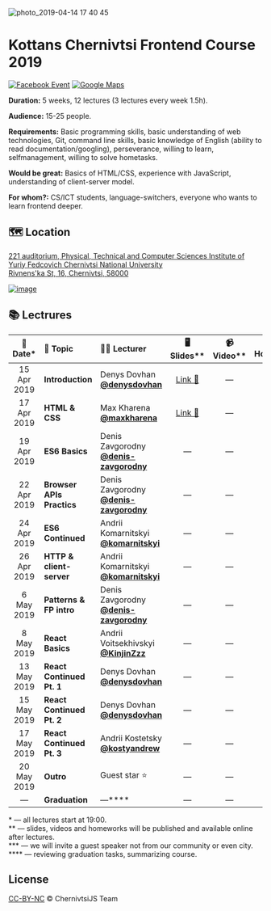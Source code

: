 ![photo_2019-04-14 17 40 45](https://user-images.githubusercontent.com/3459374/56095354-85b07800-5ee4-11e9-86b7-d5dba258038d.jpeg)

# Kottans Chernivtsi Frontend Course 2019

<!-- [![YouTube][youtube-img]][youtube-url] -->

[![Facebook Event][fb-img]][fb-url]
[![Google Maps][maps-img]][location-url]

**Duration:** 5 weeks, 12 lectures (3 lectures every week 1.5h).

**Audience:** 15-25 people.

**Requirements:** Basic programming skills, basic understanding of web technologies, Git, command line skills, basic knowledge of English (ability to read documentation/googling), perseverance, willing to learn, selfmanagement, willing to solve hometasks.

**Would be great:** Basics of HTML/CSS, experience with JavaScript, understanding of client-server model.

**For whom?:** CS/ICT students, language-switchers, everyone who wants to learn frontend deeper.

## 🗺 Location

[221 auditorium, Physical, Technical and Computer Sciences Institute of Yuriy Fedcovich Chernivtsi National University\
Rivnens'ka St, 16, Chernivtsi, 58000][location-url]

[![image][location-image]][location-url]

## 📚 Lectrures

|  📅 Date\*  | 📝 Topic                  | 👨‍🏫 Lecturer                                     |                               🖥 Slides\*\*                                | 📹 Video\*\* | 🏡 Homework\*\* |
| :---------: | :------------------------ | :---------------------------------------------- | :-----------------------------------------------------------------------: | :----------: | :-------------: |
| 15 Apr 2019 | **Introduction**          | Denys Dovhan <br /> **[@denysdovhan]**          | [Link 🔗](https://denysdovhan.com/slides-kottans-chernivtsi-introduction) |      —       |        —        |
| 17 Apr 2019 | **HTML & CSS**            | Max Kharena <br /> **[@maxkharena]**            | [Link 🔗](http://kottans-html-2019.surge.sh/#/)                           |      —       | [Link 🔗](https://github.com/kottans/chernivtsi-frontend-2019/tree/master/homeworks/html-css) |
| 19 Apr 2019 | **ES6 Basics**            | Denis Zavgorodny <br /> **[@denis-zavgorodny]** |                                     —                                     |      —       |        —        |
| 22 Apr 2019 | **Browser APIs Practics** | Denis Zavgorodny <br /> **[@denis-zavgorodny]** |                                     —                                     |      —       |        —        |
| 24 Apr 2019 | **ES6 Continued**         | Andrii Komarnitskyi <br /> **[@komarnitskyi]**  |                                     —                                     |      —       |        —        |
| 26 Apr 2019 | **HTTP & client-server**  | Andrii Komarnitskyi <br /> **[@komarnitskyi]**  |                                     —                                     |      —       |        —        |
| 6 May 2019  | **Patterns & FP intro**   | Denis Zavgorodny <br /> **[@denis-zavgorodny]** |                                     —                                     |      —       |        —        |
| 8 May 2019  | **React Basics**          | Andrii Voitsekhivskyi <br /> **[@KinjinZzz]**   |                                     —                                     |      —       |        —        |
| 13 May 2019 | **React Continued Pt. 1** | Denys Dovhan <br /> **[@denysdovhan]**          |                                     —                                     |      —       |        —        |
| 15 May 2019 | **React Continued Pt. 2** | Denys Dovhan <br /> **[@denysdovhan]**          |                                     —                                     |      —       |        —        |
| 17 May 2019 | **React Continued Pt. 3** | Andrii Kostetsky <br /> **[@kostyandrew]**      |                                     —                                     |      —       |        —        |
| 20 May 2019 | **Outro**                 | Guest star ⭐️                                  |                                     —                                     |      —       |        —        |
|      —      | **Graduation**            | —\*\*\*\*                                       |                                     —                                     |      —       |        —        |

<!--  -->

\* — all lectures start at 19:00.\
\*\* — slides, videos and homeworks will be published and available online after lectures.\
\*\*\* — we will invite a guest speaker not from our community or even city.\
\*\*\*\* — reviewing graduation tasks, summarizing course.

## License

[CC-BY-NC][cc-url] © ChernivtsiJS Team

<!-- References -->

[fb-url]: https://www.facebook.com/events/524056337930021
[fb-img]: https://img.shields.io/badge/event-facebook-3C5A96.svg?style=flat-square
[maps-img]: https://img.shields.io/badge/location-google%20maps-29A263.svg?style=flat-square

<!-- [youtube-url]: https://www.youtube.com/playlist?list=PLt-pAIa9BS40LQd446bI8FYQouCehDJpL -->
<!-- [youtube-img]: https://img.shields.io/badge/videos-youtube-FC0D1C.svg?style=flat-square -->

[location-image]: https://user-images.githubusercontent.com/3459374/32415614-1c5c082a-c245-11e7-9c8d-44bf55b40db2.png
[location-url]: https://goo.gl/maps/deN3d4oVg2U2
[@denysdovhan]: https://github.com/denysdovhan
[@denis-zavgorodny]: https://github.com/denis-zavgorodny
[@maxkharena]: https://github.com/maxkharena
[@komarnitskyi]: https://github.com/komarnitskyi
[@kostyandrew]: https://github.com/kostyandrew
[@kinjinzzz]: https://github.com/KinjinZzz
[cc-url]: https://creativecommons.org/licenses/by-nc/4.0/
[cc-image]: https://img.shields.io/badge/License-CC%20BY%20NC%204.0-lightgrey.svg?style=flat-square
